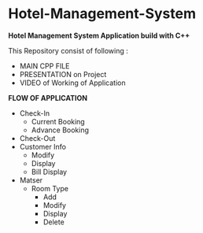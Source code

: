 # Hotel-Management-System
<b>Hotel Management System Application build with C++</b>

This Repository consist of following :

-   MAIN CPP FILE
-   PRESENTATION on Project
-   VIDEO of Working of Application

<b>FLOW OF APPLICATION</b>
-   Check-In
    -  Current Booking
    -  Advance Booking
-   Check-Out
-   Customer Info
    -  Modify
    -  Display
    -  Bill Display
-   Matser
    -  Room Type
        - Add
        - Modify
        - Display
        - Delete
